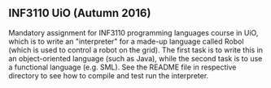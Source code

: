 INF3110 UiO (Autumn 2016)
-------------------------

Mandatory assignment for INF3110 programming languages course in UiO, which is to write an "interpreter" for a made-up language called Robol (which is used to control a robot on the grid). The first task is to write this in an object-oriented language (such as Java), while the second task is to use a functional language (e.g. SML). See the README file in respective directory to see how to compile and test run the interpreter.
